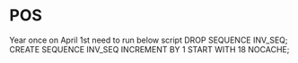 # POS

Year once on April 1st need to run below script
DROP SEQUENCE INV_SEQ;
CREATE SEQUENCE INV_SEQ INCREMENT BY 1 START WITH 18 NOCACHE;